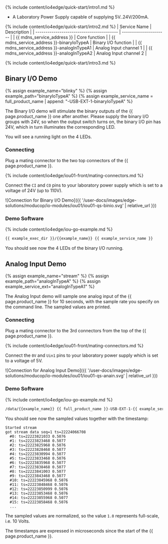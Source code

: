 {% include content/io4edge/quick-start/intro1.md %}
* A Laboratory Power Supply capable of supplying 5V..24V/200mA.

{% include content/io4edge/quick-start/intro2.md %}
| Service Name                              | Description            |
| ----------------------------------------- | ---------------------- |
| {{ mdns_service_address }}                | Core function          |
| {{ mdns_service_address }}-binaryIoTypeA  | Binary I/O function    |
| {{ mdns_service_address }}-analogInTypeA1 | Analog Input channel 1 |
| {{ mdns_service_address }}-analogInTypeA2 | Analog Input channel 2 |

{% include content/io4edge/quick-start/intro3.md %}


## Binary I/O Demo

{% assign example_name="blinky" %}
{% assign example_path="binaryIoTypeA" %}
{% assign example_service_name = full_product_name | append: "-USB-EXT-1-binaryIoTypeA" %}

The Binary I/O demo will stimulate the binary outputs of the {{ page.product_name }} one after another. Please supply the binary I/O groups with 24V, so when the output switch turns on, the binary I/O pin has 24V, which in turn illuminates the corresponding LED.

You will see a running light on the 4 LEDs.

### Connecting

Plug a mating connector to the two top connectors of the {{ page.product_name }}.

{% include content/io4edge/iou01-front/mating-connectors.md %}

Connect the `CI` and `CO` pins to your laboratory power supply which is set to a voltage of 24V (up to 110V).

![Connection for Binary I/O Demo]({{ '/user-docs/images/edge-solutions/moducop/io-modules/iou01/iou01-qs-binio.svg' | relative_url }})

### Demo Software
{% include content/io4edge/iou-go-example.md %}

```bash
{{ example_exec_dir }}/{{example_name}} {{ example_service_name }}
```

You should see now the 4 LEDs of the binary I/O running.

## Analog Input Demo
{% assign example_name="stream" %}
{% assign example_path="analogInTypeA" %}
{% assign example_service_ext="analogInTypeA1" %}

The Analog Input demo will sample one analog input of the {{ page.product_name }} for 10 seconds, with the sample rate you specify on the command line. The sampled values are printed.

### Connecting

Plug a mating connector to the 3rd connectors from the top of the {{ page.product_name }}.

{% include content/io4edge/iou01-front/mating-connectors.md %}

Connect the `0V` and `Uin1` pins to your laboratory power supply which is set to a voltage of 5V.

![Connection for Analog Input Demo]({{ '/user-docs/images/edge-solutions/moducop/io-modules/iou01/iou01-qs-anain.svg' | relative_url }})

### Demo Software
{% include content/io4edge/iou-go-example.md %}

```bash
/data/{{example_name}} {{ full_product_name }}-USB-EXT-1-{{ example_service_ext }} 400 | more
```
You should see now the sampled values together with the timestamp:
```
Started stream
got stream data seq=1 ts=22224066708
  #0: ts=22223821033 0.5076
  #1: ts=22223823468 0.5077
  #2: ts=22223825968 0.5076
  #3: ts=22223828468 0.5077
  #4: ts=22223830994 0.5077
  #5: ts=22223833468 0.5076
  #6: ts=22223835968 0.5077
  #7: ts=22223838468 0.5077
  #8: ts=22223841003 0.5077
  #9: ts=22223843468 0.5077
  #10: ts=22223845968 0.5076
  #11: ts=22223848468 0.5076
  #12: ts=22223850999 0.5076
  #13: ts=22223853468 0.5076
  #14: ts=22223855968 0.5077
  #15: ts=22223858468 0.5076
  ...
```

The sampled values are normalized, so the value `1.0` represents full-scale, i.e. 10 Volts.

The timestamps are expressed in microseconds since the start of the {{ page.product_name }}.
